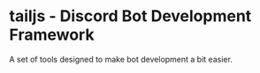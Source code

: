 # tailjs - Discord Bot Development Framework

A set of tools designed to make bot development a bit easier.
